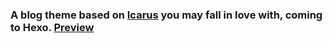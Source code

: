 ### A blog theme based on [Icarus](https://github.com/ppoffice/hexo-theme-icarus) you may fall in love with, coming to Hexo. [Preview](http://edisonxu.org)
